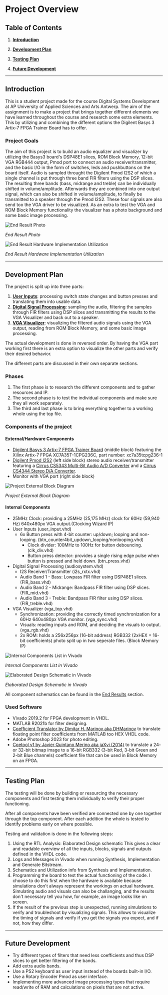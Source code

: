 # Project Overview

## Table of Contents

1. **[Introduction](#introduction)**

2. **[Development Plan](#development-plan)**

3. **[Testing Plan](#testing-plan)**

4. **[Future Development](#future-development)**

---


## Introduction

This is a student project made for the course Digital Systems Development at AP University of Applied Sciences and Arts Antwerp.
The aim of the assignment is to make a project that brings together different elements we have learned throughout the course and research some extra elements. This by utilizing and combining the different options the Digilent Basys 3 Artix-7 FPGA Trainer Board has to offer.

### Project Goals

The aim of this project is to build an audio equalizer and visualizer by utilizing the Basys3 board's DSP48E1 slices, ROM Block Memory, 12-bit VGA RGB444 output, Pmod port to connect an audio receiver/transmitter, and the basic I/O in the form of switches, leds and pushbuttons on the board itself.
Audio is sampled throught the Digilent Pmod I2S2 of which a single channel is put through three band FIR filters using the DSP slices. The resulting three bands (bass, midrange and treble) can be individually shifted in volume/amplitude. Afterwards they are combined into one output signal, which can also be shifted in volume/amplitude, to finally be transmitted to a speaker through the Pmod I2S2.
These four signals are also send too the VGA driver to be visualized.
As an extra to test the VGA and ROM Block Memory functionality the visualizer has a photo background and some basic image processing.

![End Result Photo](/assets/)

*End Result Photo*

![End Result Hardware Implementation Utilization](/assets/full-project-utilization.png 'size=500')

*End Result Hardware Implementation Utilization*

---


## Development Plan

The project is split up into three parts:

1. **[User Inputs](/user-inputs.md)**: processing switch state changes and button presses and translating them into usable data.
2. **[Digital Signal Processing](/dsp.md)**: sampling the audio, filtering the samples through FIR filters using DSP slices and transmitting the results to the VGA Visualizer and back out to a speaker.
3. **[VGA Visualizer](/vga.md)**: visualizing the filtered audio signals using the VGA output, reading from ROM Block Memory, and some basic image processing.

The actual development is done in reversed order. By having the VGA part working first there is an extra option to visualize the other parts and verify their desired behavior.

The different parts are discussed in their own separate sections.

### Phases

1. The first phase is to research the different components and to gather resources and IP.
2. The second phase is to test the individual components and make sure they all work separately.
3. The third and last phase is to bring everything together to a working whole using the top file.


### Components of the project

#### External/Hardware Components

- [Digilent Basys 3 Artix-7 FPGA Trainer Board](https://digilent.com/shop/basys-3-artix-7-fpga-trainer-board-recommended-for-introductory-users/) (middle block) featuring the Xilinx Artix-7 FPGA XC7A35T-1CPG236C, part number: xc7a35tcpg236-1
- [Digilent Pmod I2S2](https://digilent.com/reference/pmod/pmodi2s2/reference-manual) (left side block) stereo audio receiver/transmitter featuring a [Cirrus CS5343 Multi-Bit Audio A/D Converter](https://www.cirrus.com/products/cs5343-44/) and a [Cirrus CS4344 Stereo D/A Converter](https://www.cirrus.com/products/cs4344-45-48/).
- Monitor with VGA port (right side block)

![Project External Block Diagram](./assets/overview/dsd-project-external-block-diagram.jpg)

*Project External Block Diagram*

#### Internal Components

- 25MHz Clock: providing a 25MHz (25,175 MHz) clock for 60Hz (59,940 Hz) 640x480px VGA output.(Clocking Wizard IP)
- User Inputs (user_input.vhd)
  - 6x Button press with 4-bit counter: up/down; looping and non-looping. (btn_counter4bit_updown_looping/nonlooping.vhd)
    - Clock divider: 100MHz to 100Hz for button debouncing. (clk_div.vhd)
    - Button press detector: provides a single rising edge pulse when button is pressed and held down. (btn_press.vhd)
- Digital Signal Processing (audiosystem.vhd)
  - I2S Receiver/Transmitter (i2s_rxtx.vhd)
  - Audio Band 1 - Bass: Lowpass FIR filter using DSP48E1 slices. (FIR_bass.vhd)
  - Audio Band 2 - Midrange: Bandpass FIR filter using DSP slices. (FIR_mid.vhd)
  - Audio Band 3 - Treble: Bandpass FIR filter using DSP slices. (FIR_treble.vhd)
- VGA Visualizer (vga_top.vhd)
  - Synchronization: providing the correctly timed synchronization for a 60Hz 640x480px VGA monitor. (vga_sync.vhd)
  - Visuals: reading inputs and ROM, and deciding the visuals to output. (vga_rgb.vhd)
  - 2x ROM: holds a 256x256px (16-bit address) RGB332 (2xHEX = 16-bit coefficients) photo split up in two seperate files. (Block Memory IP)

![Internal Components List in Vivado](./assets/overview/internal-components-list.png)

*Internal Components List in Vivado*

![Elaborated Design Schematic in Vivado](./assets/schematics/full-elaborated-design-schematic.png)

*Elaborated Design Schematic in Vivado*

All component schematics can be found in the [End Results](/results.md#all-schematics) section.

### Used Software

- Vivado 2019.2 for FPGA development in VHDL.
- MATLAB R2021b for filter designing.
- [Coefficient Translator by Dimitar H. Marinov aka DHMarinov](https://github.com/DHMarinov/Coefficient-Translator) to translate floating point filter coefficients from MATLAB too HEX VHDL code.
- Adobe Photoshop 2023 for photo editing.
- [Coetool v1 by Javier Quintano Merino aka jaXvi (2014)](http://jqm.io/files/coetool/) to translate a 24- or 32-bit bitmap image to a 16-bit RGB332 (3-bit Red, 3-bit Green and 2-bit Blue channels) coefficient file that can be used in Block Memory on an FPGA.

---


## Testing Plan

The testing will be done by building or resourcing the necessary components and first testing them individually to verify their proper functioning.

After all components have been verified are connected one by one together through the top component. After each addition the whole is tested to identify problems early on where possible.

Testing and validation is done in the following steps:

1. Using the RTL Analysis: Elaborated Design schematic
   This gives a clear and readable overview of all the inputs, blocks, signals and outputs defined in the VHDL code.
2. Logs and Messages in Vivado when running Synthesis, Implementation and Generate Bitstream.
3. Schematics and Utilization info from Synthesis and Implementation.
4. Programming the board to test the actual functioning of the code. I choose to do this first when the hardware is available because simulations don't always represent the workings on actual hardware. Simulating audio and visuals can also be challanging, and the results don't necessary tell you how, for example, an image looks like on screen.
5. If the result of the previous step is unexpected, running simulations to verify and troubleshoot by visualizing signals. This allows to visualize the timing of signals and verify if you get the signals you expect, and if not, how they differ.

---


## Future Development

- Try different types of filters that need less coefficients and thus DSP slices to get better filtering of the bands.
- Add extra audio bands.
- Use a PS2 keyboard as user input instead of the boards built-in I/O.
- Use a Rotary Encoder Pmod as user interface.
- Implementing more advanced image processing types that require read/write of RAM and calculations on pixels that are not active.
